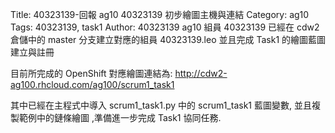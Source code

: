 Title: 40323139-回報 ag10 40323139 初步繪圖主機與連結
Category: ag10
Tags: 40323139, task1
Author: 40323139
ag10 組員 40323139 已經在 cdw2 倉儲中的 master 分支建立對應的組員 40323139.leo 並且完成 Task1 的繪圖藍圖建立與註冊

<!-- PELICAN_END_SUMMARY -->

目前所完成的 OpenShift 對應繪圖連結為: <a href="http://cdw2-ag100.rhcloud.com/ag100/scrum1_task1">http://cdw2-ag100.rhcloud.com/ag100/scrum1_task1</a>

其中已經在主程式中導入 scrum1_task1.py 中的 scrum1_task1 藍圖變數, 並且複製範例中的鏈條繪圖 ,準備進一步完成 Task1 協同任務.
